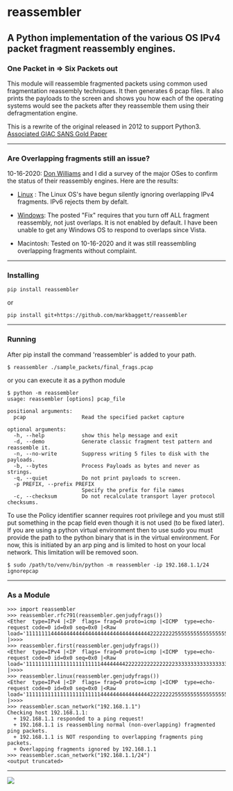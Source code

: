 # reassembler
## A Python implementation of the various OS IPv4 packet fragment reassembly engines.

### One Packet in => Six Packets out

This module will reassemble fragmented packets using common used fragmentation reassembly techniques.  It then generates 6 pcap files. It also prints the payloads to the screen and shows you how each of the operating systems would see the packets after they reassemble them using their defragmentation engine.

This is a rewrite of the original released in 2012 to support Python3.
[Associated GIAC SANS Gold Paper](https://www.sans.org/reading-room/whitepapers/tools/ip-fragment-reassembly-scapy-33969)

---

### Are Overlapping fragments still an issue?

10-16-2020: [Don Williams](https://twitter.com/bashwrapper) and I did a survey of the major OSes to confirm the status of their reassembly engines. Here are the results:

 - [Linux](https://git.kernel.org/pub/scm/linux/kernel/git/torvalds/linux.git/commit/?id=c30f1fc041b74ecdb072dd44f858750414b8b19f) 
: The Linux OS's have begun silently ignoring overlapping IPv4 fragments. IPv6 rejects them by defalt.

 - [Windows](https://portal.msrc.microsoft.com/en-us/security-guidance/advisory/ADV180022): The posted "Fix" requires that you turn off ALL fragment reassembly, not just overlaps. It is not enabled by default.  I have been unable to get any Windows OS to respond to overlaps since Vista.

 - Macintosh: Tested on 10-16-2020 and it was still reassembling overlapping fragments without complaint.
 
---

### Installing

```pip install reassembler```

or

```pip install git+https://github.com/markbaggett/reassembler```

---

### Running

After pip install the command 'reassembler' is added to your path.

```
$ reassembler ./sample_packets/final_frags.pcap 
```


or you can execute it as a python module

```
$ python -m reassembler
usage: reassembler [options] pcap_file

positional arguments:
  pcap                  Read the specified packet capture

optional arguments:
  -h, --help            show this help message and exit
  -d, --demo            Generate classic fragment test pattern and reassemble it.
  -n, --no-write        Suppress writing 5 files to disk with the payloads.
  -b, --bytes           Process Payloads as bytes and never as strings.
  -q, --quiet           Do not print payloads to screen.
  -p PREFIX, --prefix PREFIX
                        Specify the prefix for file names
  -c, --checksum        Do not recalculate transport layer protocol checksums.
```

To use the Policy identifier scanner requires root privilege and you must still put something in the pcap field even though it is not used (to be fixed later).  If you are using a python virtual environment then to use sudo you must provide the path to the python binary that is in the virtual environment.  For now, this is initiated by an arp ping and is limited to host on your local network. This limitation will be removed soon.


```
$ sudo /path/to/venv/bin/python -m reassembler -ip 192.168.1.1/24 ignorepcap
```

---

### As a Module

```
>>> import reassembler
>>> reassembler.rfc791(reassembler.genjudyfrags())
<Ether  type=IPv4 |<IP  flags= frag=0 proto=icmp |<ICMP  type=echo-request code=0 id=0x0 seq=0x0 |<Raw  load='111111114444444444444444444444444444444422222222555555555555555555555555666666666666666666666666' |>>>>
>>> reassembler.first(reassembler.genjudyfrags())
<Ether  type=IPv4 |<IP  flags= frag=0 proto=icmp |<ICMP  type=echo-request code=0 id=0x0 seq=0x0 |<Raw  load='111111111111111111111111444444442222222222222222333333333333333333333333666666666666666666666666' |>>>>
>>> reassembler.linux(reassembler.genjudyfrags())
<Ether  type=IPv4 |<IP  flags= frag=0 proto=icmp |<ICMP  type=echo-request code=0 id=0x0 seq=0x0 |<Raw  load='111111111111111111111111444444444444444422222222555555555555555555555555666666666666666666666666' |>>>>
>>> reassembler.scan_network("192.168.1.1")
Checking host 192.168.1.1:
  + 192.168.1.1 responded to a ping request! 
  + 192.168.1.1 is reassembling normal (non-overlapping) fragmented ping packets.
  + 192.168.1.1 is NOT responding to overlapping fragments ping packets.
  + Overlapping fragments ignored by 192.168.1.1
>>> reassembler.scan_network("192.168.1.1/24")
<output truncated>

```


---

![](reassembler.jpg)
